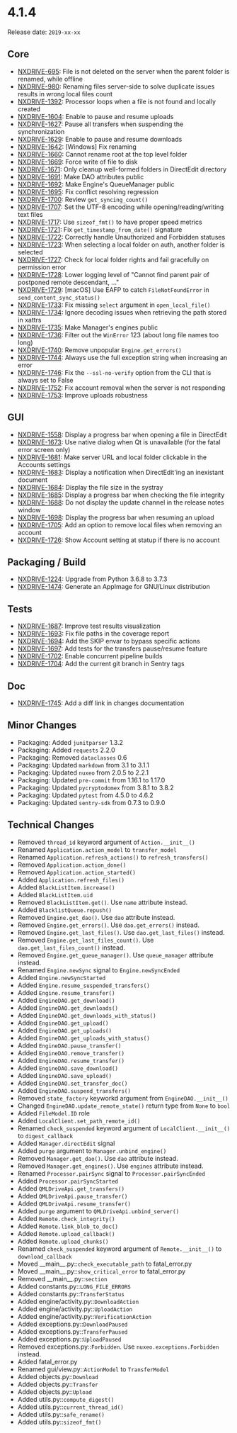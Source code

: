 # 4.1.4

Release date: `2019-xx-xx`

## Core

- [NXDRIVE-695](https://jira.nuxeo.com/browse/NXDRIVE-695): File is not deleted on the server when the parent folder is renamed, while offline
- [NXDRIVE-980](https://jira.nuxeo.com/browse/NXDRIVE-980): Renaming files server-side to solve duplicate issues results in wrong local files count
- [NXDRIVE-1392](https://jira.nuxeo.com/browse/NXDRIVE-1392): Processor loops when a file is not found and locally created
- [NXDRIVE-1604](https://jira.nuxeo.com/browse/NXDRIVE-1604): Enable to pause and resume uploads
- [NXDRIVE-1627](https://jira.nuxeo.com/browse/NXDRIVE-1627): Pause all transfers when suspending the synchronization
- [NXDRIVE-1629](https://jira.nuxeo.com/browse/NXDRIVE-1629): Enable to pause and resume downloads
- [NXDRIVE-1642](https://jira.nuxeo.com/browse/NXDRIVE-1642): [Windows] Fix renaming
- [NXDRIVE-1660](https://jira.nuxeo.com/browse/NXDRIVE-1660): Cannot rename root at the top level folder
- [NXDRIVE-1669](https://jira.nuxeo.com/browse/NXDRIVE-1669): Force write of file to disk
- [NXDRIVE-1671](https://jira.nuxeo.com/browse/NXDRIVE-1671): Only cleanup well-formed folders in DirectEdit directory
- [NXDRIVE-1691](https://jira.nuxeo.com/browse/NXDRIVE-1691): Make DAO attributes public
- [NXDRIVE-1692](https://jira.nuxeo.com/browse/NXDRIVE-1692): Make Engine's QueueManager public
- [NXDRIVE-1695](https://jira.nuxeo.com/browse/NXDRIVE-1695): Fix conflict resolving regression
- [NXDRIVE-1700](https://jira.nuxeo.com/browse/NXDRIVE-1700): Review `get_syncing_count()`
- [NXDRIVE-1707](https://jira.nuxeo.com/browse/NXDRIVE-1707): Set the UTF-8 encoding while opening/reading/writing text files
- [NXDRIVE-1717](https://jira.nuxeo.com/browse/NXDRIVE-1717): Use `sizeof_fmt()` to have proper speed metrics
- [NXDRIVE-1721](https://jira.nuxeo.com/browse/NXDRIVE-1721): Fix `get_timestamp_from_date()` signature
- [NXDRIVE-1722](https://jira.nuxeo.com/browse/NXDRIVE-1722): Correctly handle Unauthorized and Forbidden statuses
- [NXDRIVE-1723](https://jira.nuxeo.com/browse/NXDRIVE-1723): When selecting a local folder on auth, another folder is selected
- [NXDRIVE-1727](https://jira.nuxeo.com/browse/NXDRIVE-1727): Check for local folder rights and fail gracefully on permission error
- [NXDRIVE-1728](https://jira.nuxeo.com/browse/NXDRIVE-1728): Lower logging level of "Cannot find parent pair of postponed remote descendant, ..."
- [NXDRIVE-1729](https://jira.nuxeo.com/browse/NXDRIVE-1729): [macOS] Use EAFP to catch `FileNotFoundError` in `send_content_sync_status()`
- [NXDRIVE-1733](https://jira.nuxeo.com/browse/NXDRIVE-1733): Fix missing `select` argument in `open_local_file()`
- [NXDRIVE-1734](https://jira.nuxeo.com/browse/NXDRIVE-1734): Ignore decoding issues when retrieving the path stored in xattrs
- [NXDRIVE-1735](https://jira.nuxeo.com/browse/NXDRIVE-1735): Make Manager's engines public
- [NXDRIVE-1736](https://jira.nuxeo.com/browse/NXDRIVE-1736): Filter out the `WinError` 123 (about long file names too long)
- [NXDRIVE-1740](https://jira.nuxeo.com/browse/NXDRIVE-1740): Remove unpopular `Engine.get_errors()`
- [NXDRIVE-1744](https://jira.nuxeo.com/browse/NXDRIVE-1744): Always use the full exception string when increasing an error
- [NXDRIVE-1746](https://jira.nuxeo.com/browse/NXDRIVE-1746): Fix the `--ssl-no-verify` option from the CLI that is always set to False
- [NXDRIVE-1752](https://jira.nuxeo.com/browse/NXDRIVE-1752): Fix account removal when the server is not responding
- [NXDRIVE-1753](https://jira.nuxeo.com/browse/NXDRIVE-1753): Improve uploads robustness

## GUI

- [NXDRIVE-1558](https://jira.nuxeo.com/browse/NXDRIVE-1558): Display a progress bar when opening a file in DirectEdit
- [NXDRIVE-1673](https://jira.nuxeo.com/browse/NXDRIVE-1673): Use native dialog when Qt is unavailable (for the fatal error screen only)
- [NXDRIVE-1681](https://jira.nuxeo.com/browse/NXDRIVE-1681): Make server URL and local folder clickable in the Accounts settings
- [NXDRIVE-1683](https://jira.nuxeo.com/browse/NXDRIVE-1683): Display a notification when DirectEdit'ing an inexistant document
- [NXDRIVE-1684](https://jira.nuxeo.com/browse/NXDRIVE-1684): Display the file size in the systray
- [NXDRIVE-1685](https://jira.nuxeo.com/browse/NXDRIVE-1685): Display a progress bar when checking the file integrity
- [NXDRIVE-1688](https://jira.nuxeo.com/browse/NXDRIVE-1688): Do not display the update channel in the release notes window
- [NXDRIVE-1698](https://jira.nuxeo.com/browse/NXDRIVE-1698): Display the progress bar when resuming an upload
- [NXDRIVE-1705](https://jira.nuxeo.com/browse/NXDRIVE-1705): Add an option to remove local files when removing an account
- [NXDRIVE-1726](https://jira.nuxeo.com/browse/NXDRIVE-1726): Show Account setting at statup if there is no account

## Packaging / Build

- [NXDRIVE-1224](https://jira.nuxeo.com/browse/NXDRIVE-1224): Upgrade from Python 3.6.8 to 3.7.3
- [NXDRIVE-1474](https://jira.nuxeo.com/browse/NXDRIVE-1474): Generate an AppImage for GNU/Linux distribution

## Tests

- [NXDRIVE-1687](https://jira.nuxeo.com/browse/NXDRIVE-1687): Improve test results visualization
- [NXDRIVE-1693](https://jira.nuxeo.com/browse/NXDRIVE-1693): Fix file paths in the coverage report
- [NXDRIVE-1694](https://jira.nuxeo.com/browse/NXDRIVE-1694): Add the SKIP envar to bypass specific actions
- [NXDRIVE-1697](https://jira.nuxeo.com/browse/NXDRIVE-1697): Add tests for the transfers pause/resume feature
- [NXDRIVE-1702](https://jira.nuxeo.com/browse/NXDRIVE-1702): Enable concurrent pipeline builds
- [NXDRIVE-1704](https://jira.nuxeo.com/browse/NXDRIVE-1704): Add the current git branch in Sentry tags

## Doc

- [NXDRIVE-1745](https://jira.nuxeo.com/browse/NXDRIVE-1745): Add a diff link in changes documentation

## Minor Changes

- Packaging: Added `junitparser` 1.3.2
- Packaging: Added `requests` 2.2.0
- Packaging: Removed `dataclasses` 0.6
- Packaging: Updated `markdown` from 3.1 to 3.1.1
- Packaging: Updated `nuxeo` from 2.0.5 to 2.2.1
- Packaging: Updated `pre-commit` from 1.16.1 to 1.17.0
- Packaging: Updated `pycryptodomex` from 3.8.1 to 3.8.2
- Packaging: Updated `pytest` from 4.5.0 to 4.6.2
- Packaging: Updated `sentry-sdk` from 0.7.3 to 0.9.0

## Technical Changes

- Removed `thread_id` keyword argument of `Action.__init__()`
- Renamed `Application.action_model` to `transfer_model`
- Renamed `Application.refresh_actions()` to `refresh_transfers()`
- Removed `Application.action_done()`
- Removed `Application.action_started()`
- Added `Application.refresh_files()`
- Added `BlackListItem.increase()`
- Added `BlackListItem.uid`
- Removed `BlackListItem.get()`. Use `name` attribute instead.
- Added `BlacklistQueue.repush()`
- Removed `Engine.get_dao()`. Use `dao` attribute instead.
- Removed `Engine.get_errors()`. Use `dao.get_errors()` instead.
- Removed `Engine.get_last_files()`. Use `dao.get_last_files()` instead.
- Removed `Engine.get_last_files_count()`. Use `dao.get_last_files_count()` instead.
- Removed `Engine.get_queue_manager()`. Use `queue_manager` attribute instead.
- Renamed `Engine.newSync` signal to `Engine.newSyncEnded`
- Added `Engine.newSyncStarted`
- Added `Engine.resume_suspended_transfers()`
- Added `Engine.resume_transfer()`
- Added `EngineDAO.get_download()`
- Added `EngineDAO.get_downloads()`
- Added `EngineDAO.get_downloads_with_status()`
- Added `EngineDAO.get_upload()`
- Added `EngineDAO.get_uploads()`
- Added `EngineDAO.get_uploads_with_status()`
- Added `EngineDAO.pause_transfer()`
- Added `EngineDAO.remove_transfer()`
- Added `EngineDAO.resume_transfer()`
- Added `EngineDAO.save_download()`
- Added `EngineDAO.save_upload()`
- Added `EngineDAO.set_transfer_doc()`
- Added `EngineDAO.suspend_transfers()`
- Removed `state_factory` keyworkd argument from `EngineDAO.__init__()`
- Changed `EngineDAO.update_remote_state()` return type from `None` to `bool`
- Added `FileModel.ID` role
- Added `LocalClient.set_path_remote_id()`
- Renamed `check_suspended` keyword argument of `LocalClient.__init__()` to `digest_callback`
- Added `Manager.directEdit` signal
- Added `purge` argument to `Manager.unbind_engine()`
- Removed `Manager.get_dao()`. Use `dao` attribute instead.
- Removed `Manager.get_engines()`. Use `engines` attribute instead.
- Renamed `Processor.pairSync` signal to `Processor.pairSyncEnded`
- Added `Processor.pairSyncStarted`
- Added `QMLDriveApi.get_transfers()`
- Added `QMLDriveApi.pause_transfer()`
- Added `QMLDriveApi.resume_transfer()`
- Added `purge` argument to `QMLDriveApi.unbind_server()`
- Added `Remote.check_integrity()`
- Added `Remote.link_blob_to_doc()`
- Added `Remote.upload_callback()`
- Added `Remote.upload_chunks()`
- Renamed `check_suspended` keyword argument of `Remote.__init__()` to `download_callback`
- Moved \_\_main__.py::`check_executable_path` to fatal_error.py
- Moved \_\_main__.py::`show_critical_error` to fatal_error.py
- Removed \_\_main__.py::`section`
- Added constants.py::`LONG_FILE_ERRORS`
- Added constants.py::`TransferStatus`
- Added engine/activity.py::`DownloadAction`
- Added engine/activity.py::`UploadAction`
- Added engine/activity.py::`VerificationAction`
- Added exceptions.py::`DownloadPaused`
- Added exceptions.py::`TransferPaused`
- Added exceptions.py::`UploadPaused`
- Removed exceptions.py::`Forbidden`. Use `nuxeo.exceptions.Forbidden` instead.
- Added fatal_error.py
- Renamed gui/view.py::`ActionModel` to `TransferModel`
- Added objects.py::`Download`
- Added objects.py::`Transfer`
- Added objects.py::`Upload`
- Added utils.py::`compute_digest()`
- Added utils.py::`current_thread_id()`
- Added utils.py::`safe_rename()`
- Added utils.py::`sizeof_fmt()`

